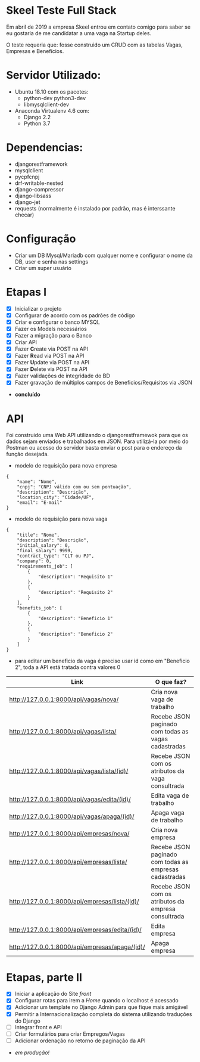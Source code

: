 # Skeel Teste Full Stack
Em abril de 2019 a empresa Skeel entrou em contato comigo para saber se eu gostaria de me candidatar a uma vaga na Startup deles.

O teste requeria que: fosse construido um CRUD com as tabelas Vagas, Empresas e Benefícios.

# Servidor Utilizado:
- Ubuntu 18.10 com os pacotes:
    - python-dev python3-dev
    - libmysqlclient-dev
- Anaconda Virtualenv 4.6 com:
    - Django 2.2
    - Python 3.7

# Dependencias:
- djangorestframework
- mysqlclient
- pycpfcnpj
- drf-writable-nested
- django-compressor
- django-libsass
- django-jet
- requests (normalmente é instalado por padrão, mas é interssante checar)

# Configuração
- Criar um DB Mysql/Mariadb com qualquer nome e configurar o nome da DB, user e senha nas settings
- Criar um super usuário

# Etapas I
- [x] Inicializar o projeto
- [x] Configurar de acordo com os padrões de código
- [x] Criar e configurar o banco MYSQL
- [x] Fazer os Models necessários
- [x] Fazer a migração para o Banco
- [x] Criar API
- [x] Fazer **C**reate via POST na API
- [x] Fazer **R**ead via POST na API
- [x] Fazer **U**pdate via POST na API
- [x] Fazer **D**elete via POST na API
- [x] Fazer validações de integridade do BD
- [x] Fazer gravação de múltiplos campos de Beneficios/Requisitos via JSON
- **concluído**

# API
Foi construido uma Web API utilizando o djangorestframewok para que os dados sejam enviados e trabalhados em JSON. Para utilizá-la por meio do Postman ou acesso do servidor basta enviar o post para o endereço da função desejada.
* modelo de requisição para nova empresa
```
{
    "name": "Nome",
    "cnpj": "CNPJ válido com ou sem pontuação",
    "description": "Descrição",
    "location_city": "Cidade/UF",
    "email": "E-mail"
}
```

* modelo de requisição para nova vaga
```
{
    "title": "Nome",
    "description": "Descrição",
    "initial_salary": 0,
    "final_salary": 9999,
    "contract_type": "CLT ou PJ",
    "company": 0,
    "requirements_job": [
        {
            "description": "Requisito 1"
        },
        {
            "description": "Requisito 2"
        }
    ],
    "benefits_job": [
        {
            "description": "Beneficio 1"
        },
        {
            "description": "Beneficio 2"
        }
    ]
}
```
* para editar um beneficio da vaga é preciso usar id como em "Beneficio 2", toda a API está tratada contra valores 0

| Link                                          | O que faz?                                             |
|-----------------------------------------------|--------------------------------------------------------|
| http://127.0.0.1:8000/api/vagas/nova/         | Cria nova vaga de trabalho                             |
| http://127.0.0.1:8000/api/vagas/lista/        | Recebe JSON paginado com todas as vagas cadastradas    |
| http://127.0.0.1:8000/api/vagas/lista/(id)/   | Recebe JSON com os atributos da vaga consultrada       |
| http://127.0.0.1:8000/api/vagas/edita/(id)/   | Edita vaga de trabalho                                 |
| http://127.0.0.1:8000/api/vagas/apaga/(id)/   | Apaga vaga de trabalho                                 |
| http://127.0.0.1:8000/api/empresas/nova/       | Cria nova empresa                                      |
| http://127.0.0.1:8000/api/empresas/lista/      | Recebe JSON paginado com todas as empresas cadastradas |
| http://127.0.0.1:8000/api/empresas/lista/(id)/ | Recebe JSON com os atributos da empresa consultrada    |
| http://127.0.0.1:8000/api/empresas/edita/(id)/ | Edita empresa                                          |
| http://127.0.0.1:8000/api/empresas/apaga/(id)/ | Apaga empresa                                          |

# Etapas, parte II
- [x] Iniciar a aplicação do Site _front_
- [x] Configurar rotas para irem a _Home_ quando o localhost é acessado
- [x] Adicionar um template no Django Admin para que fique mais amigável
- [x] Permitir a Internacionalização completa do sistema utilizando traduções do Django
- [ ] Integrar front e API
- [ ] Criar formulários para criar Empregos/Vagas
- [ ] Adicionar ordenação no retorno de paginação da API
- _em produção!_
